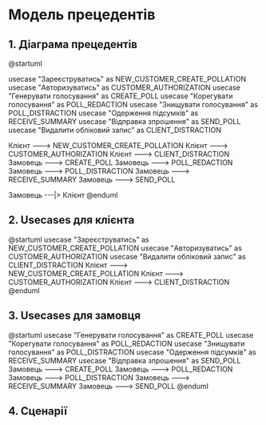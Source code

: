 # Модель прецедентів

## 1. Діаграма прецедентів 
@startuml

usecase "Зареєструватись" as NEW_CUSTOMER_CREATE_POLLATION
usecase "Авторизуватись" as CUSTOMER_AUTHORIZATION
usecase "Генерувати голосування" as CREATE_POLL
usecase "Корегувати голосування" as POLL_REDACTION
usecase "Знищувати голосування" as POLL_DISTRACTION
usecase "Одерження підсумків" as RECEIVE_SUMMARY
usecase "Відправка зпрошення" as SEND_POLL
usecase "Видалити обліковий запис" as CLIENT_DISTRACTION


Клієнт ---> NEW_CUSTOMER_CREATE_POLLATION
Клієнт ---> CUSTOMER_AUTHORIZATION
Клієнт ---> CLIENT_DISTRACTION
Замовець ---> CREATE_POLL
Замовець ---> POLL_REDACTION
Замовець ---> POLL_DISTRACTION
Замовець ---> RECEIVE_SUMMARY
Замовець ---> SEND_POLL

Замовець ---|> Клієнт
@enduml
## 2. Usecases для клієнта
@startuml
usecase "Зареєструватись" as NEW_CUSTOMER_CREATE_POLLATION
usecase "Авторизуватись" as CUSTOMER_AUTHORIZATION
usecase "Видалити обліковий запис" as CLIENT_DISTRACTION
Клієнт ---> NEW_CUSTOMER_CREATE_POLLATION
Клієнт ---> CUSTOMER_AUTHORIZATION
Клієнт ---> CLIENT_DISTRACTION
@enduml
## 3. Usecases для замовця
@startuml
usecase "Генерувати голосування" as CREATE_POLL
usecase "Корегувати голосування" as POLL_REDACTION
usecase "Знищувати голосування" as POLL_DISTRACTION
usecase "Одерження підсумків" as RECEIVE_SUMMARY
usecase "Відправка зпрошення" as SEND_POLL
Замовець ---> CREATE_POLL
Замовець ---> POLL_REDACTION
Замовець ---> POLL_DISTRACTION
Замовець ---> RECEIVE_SUMMARY
Замовець ---> SEND_POLL
@enduml
## 4. Сценарії
